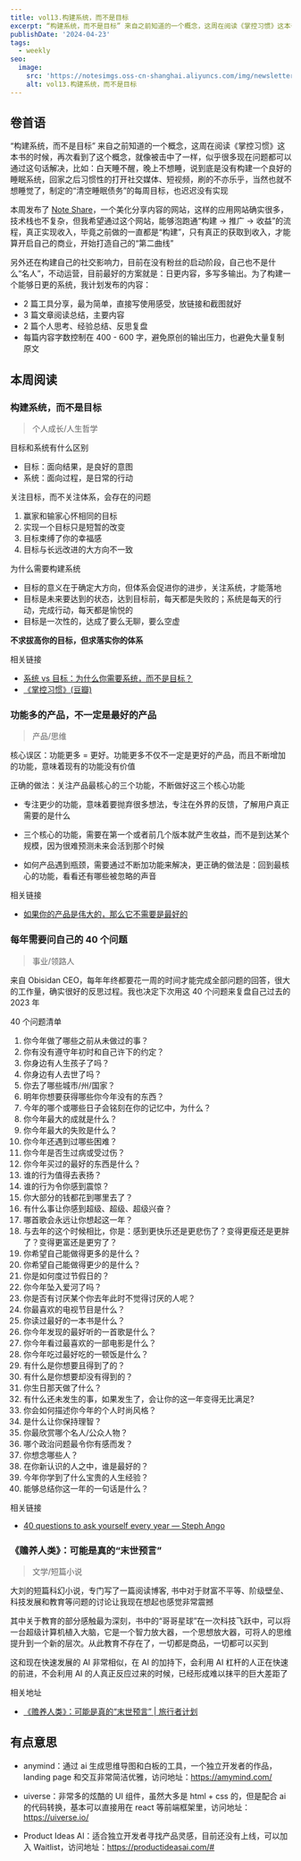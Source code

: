 ```yaml
---
title: vol13.构建系统，而不是目标
excerpt: “构建系统，而不是目标” 来自之前知道的一个概念，这周在阅读《掌控习惯》这本书的时候，再次看到了这个概念，就像被击中了一样，似乎很多现在问题都可以通过这句话解决，比如：白天睡不醒，晚上不想睡，说到底是没有构建一个良好的睡眠系统，回家之后习惯性的打开社交媒体、短视频，刷的不亦乐乎，当然也就不想睡觉了，制定的“清空睡眠债务”的每周目标，也迟迟没有实现
publishDate: '2024-04-23'
tags:
  - weekly
seo:
  image:
    src: 'https://notesimgs.oss-cn-shanghai.aliyuncs.com/img/newsletter-vol13.jpg'
    alt: vol13.构建系统，而不是目标
---
```


## 卷首语

“构建系统，而不是目标” 来自之前知道的一个概念，这周在阅读《掌控习惯》这本书的时候，再次看到了这个概念，就像被击中了一样，似乎很多现在问题都可以通过这句话解决，比如：白天睡不醒，晚上不想睡，说到底是没有构建一个良好的睡眠系统，回家之后习惯性的打开社交媒体、短视频，刷的不亦乐乎，当然也就不想睡觉了，制定的“清空睡眠债务”的每周目标，也迟迟没有实现

本周发布了 [Note Share](https://www.noteshare.site/)，一个美化分享内容的网站，这样的应用网站确实很多，技术栈也不复杂，但我希望通过这个网站，能够泡跑通“构建 → 推广 → 收益”的流程，真正实现收入，毕竟之前做的一直都是“构建”，只有真正的获取到收入，才能算开启自己的商业，开始打造自己的“第二曲线”

另外还在构建自己的社交影响力，目前在没有粉丝的启动阶段，自己也不是什么“名人”，不动运营，目前最好的方案就是：日更内容，多写多输出。为了构建一个能够日更的系统，我计划发布的内容：

- 2 篇工具分享，最为简单，直接写使用感受，放链接和截图就好
- 3 篇文章阅读总结，主要内容
- 2 篇个人思考、经验总结、反思复盘
- 每篇内容字数控制在 400 - 600 字，避免原创的输出压力，也避免大量复制原文

## 本周阅读

### 构建系统，而不是目标

> 个人成长/人生哲学

目标和系统有什么区别

- 目标：面向结果，是良好的意图
- 系统：面向过程，是日常的行动

关注目标，而不关注体系，会存在的问题

1. 赢家和输家心怀相同的目标
2. 实现一个目标只是短暂的改变
3. 目标束缚了你的幸福感
4. 目标与长远改进的大方向不一致

为什么需要构建系统

- 目标的意义在于确定大方向，但体系会促进你的进步，关注系统，才能落地
- 目标是未来要达到的状态，达到目标前，每天都是失败的；系统是每天的行动，完成行动，每天都是愉悦的
- 目标是一次性的，达成了要么无聊，要么空虚

**不求拔高你的目标，但求落实你的体系**

相关链接

- [系统 vs 目标：为什么你需要系统，而不是目标？](https://www.36kr.com/p/1903166793541768)
- [《掌控习惯》(豆瓣)](https://book.douban.com/subject/34326931/)

### 功能多的产品，不一定是最好的产品

> 产品/思维

核心误区：功能更多 = 更好。功能更多不仅不一定是更好的产品，而且不断增加的功能，意味着现有的功能没有价值

正确的做法：关注产品最核心的三个功能，不断做好这三个核心功能

- 专注更少的功能，意味着要抛弃很多想法，专注在外界的反馈，了解用户真正需要的是什么

- 三个核心的功能，需要在第一个或者前几个版本就产生收益，而不是到达某个规模，因为很难预测未来会活到那个时候
- 如何产品遇到瓶颈，需要通过不断加功能来解决，更正确的做法是：回到最核心的功能，看看还有哪些被忽略的声音

相关链接

- [如果你的产品是伟大的，那么它不需要是最好的](https://mp.weixin.qq.com/s/VNN_RvLyl7zAqxO089iP4Q)

### 每年需要问自己的 40 个问题

> 事业/领路人

来自 Obisidan CEO，每年年终都要花一周的时间才能完成全部问题的回答，很大的工作量，确实很好的反思过程。我也决定下次用这 40 个问题来复盘自己过去的 2023 年

40 个问题清单

1. 你今年做了哪些之前从未做过的事？
2. 你有没有遵守年初时和自己许下的约定？
3. 你身边有人生孩子了吗？
4. 你身边有人去世了吗？
5. 你去了哪些城市/州/国家？
6. 明年你想要获得哪些你今年没有的东西？
7. 今年的哪个或哪些日子会铭刻在你的记忆中，为什么？
8. 你今年最大的成就是什么？
9. 你今年最大的失败是什么？
10. 你今年还遇到过哪些困难？
11. 你今年是否生过病或受过伤？
12. 你今年买过的最好的东西是什么？
13. 谁的行为值得去表扬？
14. 谁的行为令你感到震惊？
15. 你大部分的钱都花到哪里去了？
16. 有什么事让你感到超级、超级、超级兴奋？
17. 哪首歌会永远让你想起这一年？
18. 与去年的这个时候相比，你是：感到更快乐还是更悲伤了？变得更瘦还是更胖了？变得更富还是更穷了？
19. 你希望自己能做得更多的是什么？
20. 你希望自己能做得更少的是什么？
21. 你是如何度过节假日的？
22. 你今年坠入爱河了吗？
23. 你是否有讨厌某个你去年此时不觉得讨厌的人呢？
24. 你最喜欢的电视节目是什么？
25. 你读过最好的一本书是什么？
26. 你今年发现的最好听的一首歌是什么？
27. 你今年看过最喜欢的一部电影是什么？
28. 你今年吃过最好吃的一顿饭是什么？
29. 有什么是你想要且得到了的？
30. 有什么是你想要却没有得到的？
31. 你生日那天做了什么？
32. 有什么还未发生的事，如果发生了，会让你的这一年变得无比满足?
33. 你会如何描述你今年的个人时尚风格？
34. 是什么让你保持理智？
35. 你最欣赏哪个名人/公众人物？
36. 哪个政治问题最令你有感而发？
37. 你想念哪些人？
38. 在你新认识的人之中，谁是最好的？
39. 今年你学到了什么宝贵的人生经验？
40. 能够总结你这一年的一句话是什么？

相关链接

- [40 questions to ask yourself every year — Steph Ango](https://stephango.com/40-questions)

### 《赡养人类》：可能是真的“末世预言”

> 文学/短篇小说

大刘的短篇科幻小说，专门写了一篇阅读博客, 书中对于财富不平等、阶级壁垒、科技发展和教育等问题的讨论让我现在想起也感觉非常震撼

其中关于教育的部分感触最为深刻，书中的“哥哥星球”在一次科技飞跃中，可以将一台超级计算机植入大脑，它是一个智力放大器，一个思想放大器，可将人的思维提升到一个新的层次。从此教育不存在了，一切都是商品，一切都可以买到

这和现在快速发展的 AI 非常相似，在 AI 的加持下，会利用 AI 杠杆的人正在快速的前进，不会利用 AI 的人真正反应过来的时候，已经形成难以抹平的巨大差距了

相关地址

- [《赡养人类》：可能是真的“末世预言” | 旅行者计划](https://www.wujieli.top/2024/04/14/%E8%AF%BB%E4%B9%A6%E6%84%9F%E6%82%9F/%E3%80%8A%E8%B5%A1%E5%85%BB%E4%BA%BA%E7%B1%BB%E3%80%8B%EF%BC%9A%E5%8F%AF%E8%83%BD%E6%98%AF%E7%9C%9F%E7%9A%84%E2%80%9C%E6%9C%AB%E4%B8%96%E9%A2%84%E8%A8%80%E2%80%9D/)

## 有点意思

- anymind：通过 ai 生成思维导图和白板的工具，一个独立开发者的作品，landing page 和交互非常简洁优雅，访问地址：https://amymind.com/

- uiverse：非常多的炫酷的 UI 组件，虽然大多是 html + css 的，但是配合 ai 的代码转换，基本可以直接用在 react 等前端框架里，访问地址：https://uiverse.io/

- Product Ideas AI：适合独立开发者寻找产品灵感，目前还没有上线，可以加入 Waitlist，访问地址：https://productideasai.com/#
